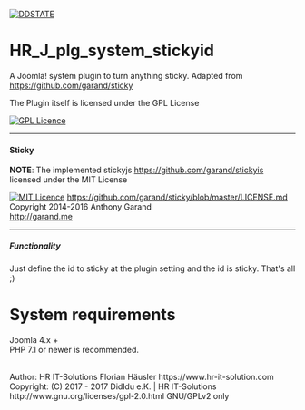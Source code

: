 [![DDSTATE](https://img.shields.io/badge/status-ALPHA-red.svg?style=flat)](https://img.shields.io/badge/status-ALPHA-red.svg?style=flat)

# HR_J_plg_system_stickyid
A Joomla! system plugin to turn anything sticky. Adapted from https://github.com/garand/sticky

The Plugin itself is licensed under the GPL License

[![GPL Licence](https://badges.frapsoft.com/os/gpl/gpl.png?v=102)](https://opensource.org/licenses/GPL-2.0/)

-----
#### Sticky

**NOTE**: The implemented stickyjs https://github.com/garand/stickyis licensed under the MIT License

[![MIT Licence](https://badges.frapsoft.com/os/mit/mit.png?v=103)](https://opensource.org/licenses/mit-license.php) https://github.com/garand/sticky/blob/master/LICENSE.md <br>
Copyright 2014-2016 Anthony Garand<br>
http://garand.me

-----

##### Functionality
Just define the id to sticky at the plugin setting and the id is sticky.
That's all ;)

# System requirements
Joomla 4.x +                                                                                <br>
PHP 7.1 or newer is recommended.

<br>
Author: HR IT-Solutions Florian Häusler https://www.hr-it-solution.com                      <br>
Copyright: (C) 2017 - 2017 Didldu e.K. | HR IT-Solutions                                    <br>
http://www.gnu.org/licenses/gpl-2.0.html GNU/GPLv2 only